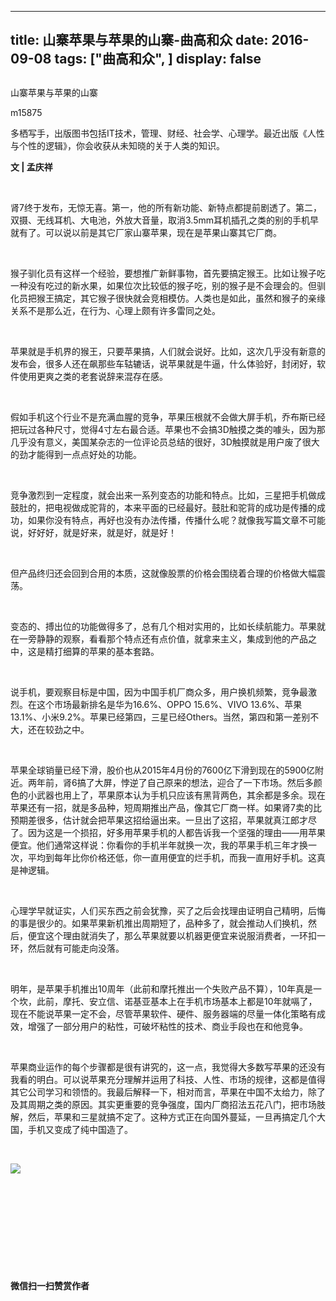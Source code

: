
---
title:   山寨苹果与苹果的山寨-曲高和众
date: 2016-09-08
tags: ["曲高和众", ]
display: false
---


## 



山寨苹果与苹果的山寨




m15875




多栖写手，出版图书包括IT技术，管理、财经、社会学、心理学。最近出版《人性与个性的逻辑》，你会收获从未知晓的关于人类的知识。


**文 | 孟庆祥**

&nbsp;

肾7终于发布，无惊无喜。第一，他的所有新功能、新特点都提前剧透了。第二，双摄、无线耳机、大电池，外放大音量，取消3.5mm耳机插孔之类的别的手机早就有了。可以说以前是其它厂家山寨苹果，现在是苹果山寨其它厂商。

&nbsp;

猴子驯化员有这样一个经验，要想推广新鲜事物，首先要搞定猴王。比如让猴子吃一种没有吃过的新水果，如果位次比较低的猴子吃，别的猴子是不会理会的。但驯化员把猴王搞定，其它猴子很快就会竞相模仿。人类也是如此，虽然和猴子的亲缘关系不是那么近，在行为、心理上颇有许多雷同之处。

&nbsp;

苹果就是手机界的猴王，只要苹果搞，人们就会说好。比如，这次几乎没有新意的发布会，很多人还在飙那些车轱辘话，说苹果就是牛逼，什么体验好，封闭好，软件使用更爽之类的老套说辞来混存在感。

&nbsp;

假如手机这个行业不是充满血腥的竞争，苹果压根就不会做大屏手机，乔布斯已经把玩过各种尺寸，觉得4寸左右最合适。苹果也不会搞3D触摸之类的噱头，因为那几乎没有意义，美国某杂志的一位评论员总结的很好，3D触摸就是用户废了很大的劲才能得到一点点好处的功能。

&nbsp;

竞争激烈到一定程度，就会出来一系列变态的功能和特点。比如，三星把手机做成鼓肚的，把电视做成驼背的，本来平面的已经最好。鼓肚和驼背的成功是传播的成功，如果你没有特点，再好也没有办法传播，传播什么呢？就像我写篇文章不可能说，好好好，就是好来，就是好，就是好！

&nbsp;

但产品终归还会回到合用的本质，这就像股票的价格会围绕着合理的价格做大幅震荡。

&nbsp;

变态的、搏出位的功能做得多了，总有几个相对实用的，比如长续航能力。苹果就在一旁静静的观察，看看那个特点还有点价值，就拿来主义，集成到他的产品之中，这是精打细算的苹果的基本套路。

&nbsp;

说手机，要观察目标是中国，因为中国手机厂商众多，用户换机频繁，竞争最激烈。在这个市场最新排名是华为16.6%、OPPO 15.6%、VIVO 13.6%、苹果 13.1%、小米9.2%。苹果已经第四，三星已经Others。当然，第四和第一差别不大，还在较劲之中。

&nbsp;

苹果全球销量已经下滑，股价也从2015年4月份的7600亿下滑到现在的5900亿附近。两年前，肾6搞了大屏，悖逆了自己原来的想法，迎合了一下市场。然后多颜色的小武器也用上了，苹果原本认为手机只应该有黑背两色，其余都是多余。现在苹果还有一招，就是多品种，短周期推出产品，像其它厂商一样。如果肾7卖的比预期差很多，估计就会把苹果这招给逼出来。一旦出了这招，苹果就真江郎才尽了。因为这是一个损招，好多用苹果手机的人都告诉我一个坚强的理由——用苹果便宜。他们通常这样说：你看你的手机半年就换一次，我的苹果手机三年才换一次，平均到每年比你价格还低，你一直用便宜的烂手机，而我一直用好手机。这真是神逻辑。

&nbsp;

心理学早就证实，人们买东西之前会犹豫，买了之后会找理由证明自己精明，后悔的事是很少的。如果苹果新机推出周期短了，品种多了，就会推动人们换机，然后，便宜这个理由就消失了，那么苹果就要以机器更便宜来说服消费者，一环扣一环，然后就有可能走向没落。

&nbsp;

明年，是苹果手机推出10周年（此前和摩托推出一个失败产品不算），10年真是一个坎，此前，摩托、安立信、诺基亚基本上在手机市场基本上都是10年就嗝了，现在不能说苹果一定不会，尽管苹果软件、硬件、服务器端的尽量一体化策略有成效，增强了一部分用户的粘性，可破坏粘性的技术、商业手段也在和他竞争。

&nbsp;

苹果商业运作的每个步骤都是很有讲究的，这一点，我觉得大多数写苹果的还没有我看的明白。可以说苹果充分理解并运用了科技、人性、市场的规律，这都是值得其它公司学习和领悟的。我最后解释一下，相对而言，苹果在中国不太给力，除了及其周期之类的原因。其实更重要的竞争强度，国内厂商招法五花八门，把市场肢解，然后，苹果和三星就搞不定了。这种方式正在向国外蔓延，一旦再搞定几个大国，手机又变成了纯中国造了。

&nbsp;

<img data-s="300,640" data-type="jpeg" src="http://mmbiz.qpic.cn/mmbiz/fxGMiaL5Zj1gAtMBdoRAfrkfBNF0WEAG9elY136EMERA8zleoqyibsc68mLpoiagDqkzcRhEo0psRuCqoQbcWg52w/0?wx_fmt=jpeg" data-ratio="1" data-w="430"/>

&nbsp;

&nbsp;

&nbsp;

&nbsp;

&nbsp;




**微信扫一扫赞赏作者**













